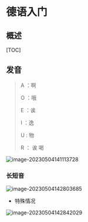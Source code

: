 # 德语入门

## 概述

[TOC]



## 发音

> A  ：啊
>
> O ：哦
>
> E  ：诶
>
> I  ：逸
>
> U  :  物
>
> R ： 诶 喝

![image-20230504141113728](https://typora-notes-codervv.oss-cn-shanghai.aliyuncs.com/img_for_typora/202305041411894.png)

### 长短音

![image-20230504142803685](https://typora-notes-codervv.oss-cn-shanghai.aliyuncs.com/img_for_typora/202305041428728.png)

- 特殊情况

![image-20230504142842029](https://typora-notes-codervv.oss-cn-shanghai.aliyuncs.com/img_for_typora/202305041428062.png)